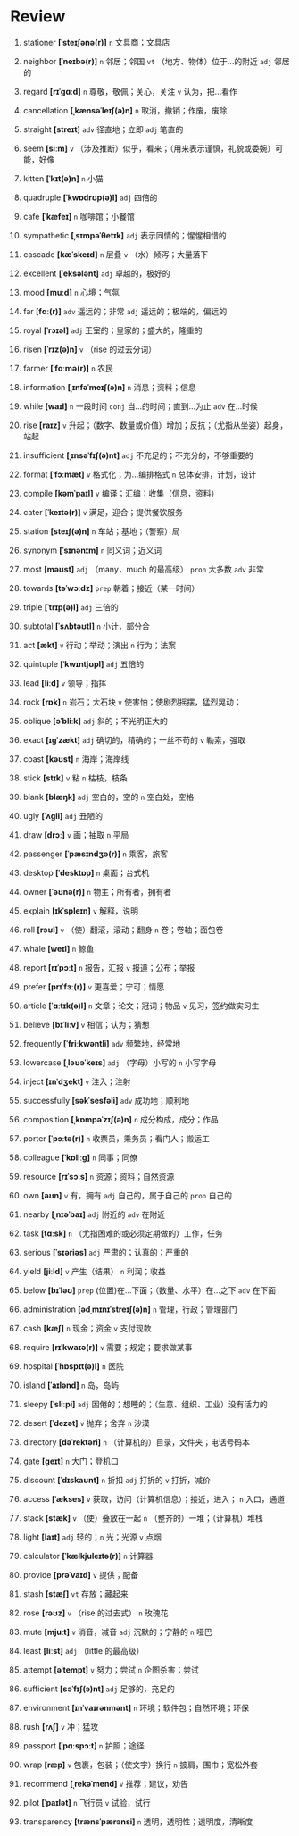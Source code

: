 # Review
1. stationer **[ˈsteɪʃənə(r)]** `n` 文具商；文具店

2. neighbor **[ˈneɪbə(r)]** `n` 邻居；邻国 `vt` （地方、物体）位于...的附近 `adj` 邻居的

3. regard **[rɪˈɡɑːd]** `n` 尊敬，敬佩；关心，关注 `v` 认为，把...看作

4. cancellation **[ˌkænsəˈleɪʃ(ə)n]** `n` 取消，撤销；作废，废除

5. straight **[streɪt]** `adv` 径直地；立即 `adj` 笔直的

6. seem **[siːm]** `v` （涉及推断）似乎，看来；（用来表示谨慎，礼貌或委婉）可能，好像

7. kitten **[ˈkɪt(ə)n]** `n` 小猫

8. quadruple **[ˈkwɒdrʊp(ə)l]** `adj` 四倍的

9. cafe **[ˈkæfeɪ]** `n` 咖啡馆；小餐馆

10. sympathetic **[ˌsɪmpəˈθetɪk]** `adj` 表示同情的；惺惺相惜的

11. cascade **[kæˈskeɪd]** `n` 层叠 `v` （水）倾泻；大量落下

12. excellent **[ˈeksələnt]** `adj` 卓越的，极好的

13. mood **[muːd]** `n` 心境；气氛

14. far **[fɑː(r)]** `adv` 遥远的；非常 `adj` 遥远的；极端的，偏远的

15. royal **[ˈrɔɪəl]** `adj` 王室的；皇家的；盛大的，隆重的

16. risen **[ˈrɪz(ə)n]** `v` （rise 的过去分词）

17. farmer **[ˈfɑːmə(r)]** `n` 农民

18. information **[ˌɪnfəˈmeɪʃ(ə)n]** `n` 消息；资料；信息

19. while **[waɪl]** `n` 一段时间 `conj` 当...的时间；直到...为止 `adv` 在...时候

20. rise **[raɪz]** `v` 升起；（数字、数量或价值）增加；反抗；（尤指从坐姿）起身，站起

21. insufficient **[ˌɪnsəˈfɪʃ(ə)nt]** `adj` 不充足的；不充分的，不够重要的

22. format **[ˈfɔːmæt]** `v` 格式化；为...编排格式 `n` 总体安排，计划，设计

23. compile **[kəmˈpaɪl]** `v` 编译；汇编；收集（信息，资料）

24. cater **[ˈkeɪtə(r)]** `v` 满足，迎合；提供餐饮服务

25. station **[steɪʃ(ə)n]** `n` 车站；基地；（警察）局

26. synonym **[ˈsɪnənɪm]** `n` 同义词；近义词

27. most **[məʊst]** `adj` （many，much 的最高级） `pron` 大多数 `adv` 非常

28. towards **[təˈwɔːdz]** `prep` 朝着；接近（某一时间）

29. triple **[ˈtrɪp(ə)l]** `adj` 三倍的

30. subtotal **[ˈsʌbtəʊtl]** `n` 小计，部分合

31. act **[ækt]** `v` 行动；举动；演出 `n` 行为；法案

32. quintuple **[ˈkwɪntjʊpl]** `adj` 五倍的

33. lead **[liːd]** `v` 领导；指挥

34. rock **[rɒk]** `n` 岩石；大石块 `v` 使害怕；使剧烈摇摆，猛烈晃动；

35. oblique **[əˈbliːk]** `adj` 斜的；不光明正大的

36. exact **[ɪɡˈzækt]** `adj` 确切的，精确的；一丝不苟的 `v` 勒索，强取

37. coast **[kəʊst]** `n` 海岸；海岸线

38. stick **[stɪk]** `v` 粘 `n` 枯枝，枝条

39. blank **[blæŋk]** `adj` 空白的，空的 `n` 空白处，空格

40. ugly **[ˈʌɡli]** `adj` 丑陋的

41. draw **[drɔː]** `v` 画；抽取 `n` 平局

42. passenger **[ˈpæsɪndʒə(r)]** `n` 乘客，旅客

43. desktop **[ˈdesktɒp]** `n` 桌面；台式机

44. owner **[ˈəʊnə(r)]** `n` 物主；所有者，拥有者

45. explain **[ɪkˈspleɪn]** `v` 解释，说明

46. roll **[rəʊl]** `v` （使）翻滚，滚动；翻身 `n` 卷；卷轴；面包卷

47. whale **[weɪl]** `n` 鲸鱼

48. report **[rɪˈpɔːt]** `n` 报告，汇报 `v` 报道；公布；举报

49. prefer **[prɪˈfɜː(r)]** `v` 更喜爱；宁可；情愿

50. article **[ˈɑːtɪk(ə)l]** `n` 文章；论文；冠词；物品 `v` 见习，签约做实习生

51. believe **[bɪˈliːv]** `v` 相信；认为；猜想

52. frequently **[ˈfriːkwəntli]** `adv` 频繁地，经常地

53. lowercase **[ˌləʊəˈkeɪs]** `adj` （字母）小写的 `n` 小写字母

54. inject **[ɪnˈdʒekt]** `v` 注入；注射

55. successfully **[səkˈsesfəli]** `adv` 成功地；顺利地

56. composition **[ˌkɒmpəˈzɪʃ(ə)n]** `n` 成分构成，成分；作品

57. porter **[ˈpɔːtə(r)]** `n` 收票员，乘务员；看门人；搬运工

58. colleague **[ˈkɒliːɡ]** `n` 同事；同僚

59. resource **[rɪˈsɔːs]** `n` 资源；资料；自然资源

60. own **[əʊn]** `v` 有，拥有 `adj` 自己的，属于自己的 `pron` 自己的

61. nearby **[ˌnɪəˈbaɪ]** `adj` 附近的 `adv` 在附近

62. task **[tɑːsk]** `n` （尤指困难的或必须定期做的）工作，任务

63. serious **[ˈsɪəriəs]** `adj` 严肃的；认真的；严重的

64. yield **[jiːld]** `v` 产生（结果） `n` 利润；收益

65. below **[bɪˈləʊ]** `prep` (位置)在...下面；（数量、水平）在...之下 `adv` 在下面

66. administration **[ədˌmɪnɪˈstreɪʃ(ə)n]** `n` 管理，行政；管理部门

67. cash **[kæʃ]** `n` 现金；资金 `v` 支付现款

68. require **[rɪˈkwaɪə(r)]** `v` 需要；规定；要求做某事

69. hospital **[ˈhɒspɪt(ə)l]** `n` 医院

70. island **[ˈaɪlənd]** `n` 岛，岛屿

71. sleepy **[ˈsliːpi]** `adj` 困倦的；想睡的；（生意、组织、工业）没有活力的

72. desert **[ˈdezət]** `v` 抛弃；舍弃 `n` 沙漠

73. directory **[dəˈrektəri]** `n` （计算机的）目录，文件夹；电话号码本

74. gate **[ɡeɪt]** `n` 大门；登机口

75. discount **[ˈdɪskaʊnt]** `n` 折扣 `adj` 打折的 `v` 打折，减价

76. access **[ˈækses]** `v` 获取，访问（计算机信息）；接近，进入； `n` 入口，通道

77. stack **[stæk]** `v` （使）叠放在一起 `n` （整齐的）一堆；（计算机）堆栈

78. light **[laɪt]** `adj` 轻的；`n` 光；光源 `v` 点烟

79. calculator **[ˈkælkjuleɪtə(r)]** `n` 计算器

80. provide **[prəˈvaɪd]** `v` 提供；配备

81. stash **[stæʃ]** `vt` 存放；藏起来

82. rose **[rəʊz]** `v` （rise 的过去式） `n` 玫瑰花

83. mute **[mjuːt]** `v` 消音，减音 `adj` 沉默的；宁静的 `n` 哑巴

84. least **[liːst]** `adj` （little 的最高级）

85. attempt **[əˈtempt]** `v` 努力；尝试 `n` 企图杀害；尝试

86. sufficient **[səˈfɪʃ(ə)nt]** `adj` 足够的，充足的

87. environment **[ɪnˈvaɪrənmənt]** `n` 环境；软件包；自然环境；环保

88. rush **[rʌʃ]** `v` 冲；猛攻

89. passport **[ˈpɑːspɔːt]** `n` 护照；途径

90. wrap **[ræp]** `v` 包裹，包装；（使文字）换行 `n` 披肩，围巾；宽松外套

91. recommend **[ˌrekəˈmend]** `v` 推荐；建议，劝告

92. pilot **[ˈpaɪlət]** `n` 飞行员 `v` 试验，试行

93. transparency **[trænsˈpærənsi]** `n` 透明，透明性；透明度，清晰度


